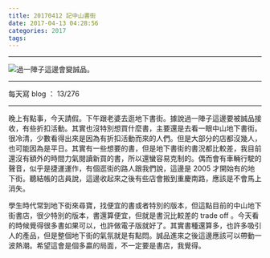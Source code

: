 ```yaml
---
title: 20170412 記中山書街
date: 2017-04-13 04:28:56
categories: 2017
tags:
---
```


---

![過一陣子這邊會變誠品。](https://c1.staticflickr.com/3/2929/33958246206_e1f69d636c.jpg)

---

每天寫 blog ： 13/276

---

晚上有點事，今天請假。下午跟老婆去逛地下書街。據說過一陣子這邊要被誠品接收，有些折扣活動。其實也沒特別想買什麼書，主要還是去看一眼中山地下書街。很冷清，少數看得出來是因為有折扣活動而來的人們。但是大部分的店都沒幾人，也可能因為是平日。其實有一些想要的書，但是地下書街的書況都比較差，我目前還沒有額外的時間力氣閱讀新買的書，所以還蠻容易克制的。偶而會有車輛行駛的聲音，似乎是捷運運作，有個逛街的路人跟我們說，這邊是 2005 才開始有的地下街。聽結帳的店員說，這邊收起來之後有些店會搬到重慶南路，應該是不會馬上消失。

學生時代常到地下街來尋寶，找便宜的書或者特別的版本，但這點目前的中山地下街書店，很少特別的版本，書還算便宜，但就是書況比較差的 trade off 。今天看的時候覺得很多書如果可以，也許做電子版就好了。其實書種還算多，也許多吸引人的產品，但是整個地下街的氣氛就是有點悶。誠品進來之後這邊應該可以帶動一波熱潮。希望這會是個多贏的局面，不一定要是書店，我覺得。
